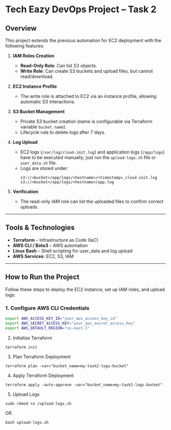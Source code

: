 # Tech Eazy DevOps Project – Task 2

## Overview

This project extends the previous automation for EC2 deployment with the following features:

1. **IAM Roles Creation**  
   - **Read-Only Role**: Can list S3 objects.  
   - **Write Role**: Can create S3 buckets and upload files, but cannot read/download.

2. **EC2 Instance Profile**  
   - The write role is attached to EC2 via an instance profile, allowing automatic S3 interactions.

3. **S3 Bucket Management**  
   - Private S3 bucket creation (name is configurable via Terraform variable `bucket_name`).  
   - Lifecycle rule to delete logs after 7 days.

4. **Log Upload**  
   - EC2 logs (`/var/log/cloud-init.log`) and application logs (`/app/logs`) have to be executed manually; just run the `upload-logs.sh` file or `user_data.sh` file.  
   - Logs are stored under:  
     ```
     s3://<bucket>/app/logs/<hostname>/<timestamp>_cloud-init.log
     s3://<bucket>/app/logs/<hostname>/app.log
     ```

5. **Verification**  
   - The read-only IAM role can list the uploaded files to confirm correct uploads.

---

## Tools & Technologies

- **Terraform** – Infrastructure as Code (IaC)  
- **AWS CLI / Boto3** – AWS automation  
- **Linux Bash** – Shell scripting for user_data and log upload  
- **AWS Services**: EC2, S3, IAM

---

## How to Run the Project

Follow these steps to deploy the EC2 instance, set up IAM roles, and upload logs:

### 1. Configure AWS CLI Credentials
```bash
export AWS_ACCESS_KEY_ID="your_aws_access_key_id"
export AWS_SECRET_ACCESS_KEY="your_aws_secret_access_key"
export AWS_DEFAULT_REGION="us-east-1"
```
2. Initialize Terraform
```
terraform init
```
3. Plan Terraform Deployment
```
terraform plan -var="bucket_name=my-task2-logs-bucket"
```
4. Apply Terraform Deployment
```
terraform apply -auto-approve -var="bucket_name=my-task2-logs-bucket"
```
5. Upload Logs
```
sudo chmod +x /upload-logs.sh
```
OR
```
bash upload-logs.sh
